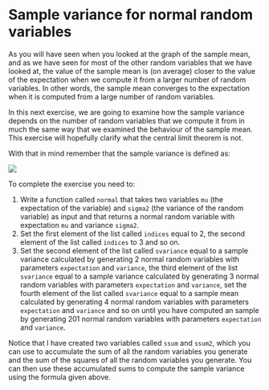 # Sample variance for normal random variables

As you will have seen when you looked at the graph of the sample mean, and as we have seen for most of the other random variables that we have looked at, the value of the sample mean is (on average) closer to the value of the expectation when we compute it from a larger number of random variables.  In other words, the sample mean converges to the expectation when it is computed from a large number of random variables.

In this next exercise, we are going to examine how the sample variance depends on the number of random variables that we compute it from in much the same way that we examined the behaviour of the sample mean.  This exercise will hopefully clarify what the central limit theorem is not.

With that in mind remember that the sample variance is defined as:

![](https://render.githubusercontent.com/render/math?math=\sigma^2=\frac{n}{n-1}\left[\frac{1}{n}\sum_{i=1}^{n}X_i^2-\left(\frac{1}{n}\sum_{i=1}^{n}X_i\right)^2\right])

To complete the exercise you need to:

1. Write a function called `normal` that takes two variables `mu` (the expectation of the variable) and `sigma2` (the variance of the random variable) as input and that returns a normal random variable with expectation `mu` and variance `sigma2`.
2. Set the first element of the list called `indices` equal to 2, the second element of the list called `indices` to 3 and so on.
3. Set the second element of the list called `svariance` equal to a sample variance calculated by generating 2 normal random variables with parameters `expectation` and `variance`, the third element of the list `svariance` equal to a sample variance calculated by generating 3 normal random variables with parameters `expectation` and `variance`, set the fourth element of the list called `svariance` equal to a sample mean calculated by generating 4 normal random variables with parameters `expectation` and `variance` and so on until you have computed an sample by generating 201 normal random variables with parameters `expectation` and `variance`.

Notice that I have created two variables called `ssum` and `ssum2`, which you can use to accumulate the sum of all the random variables you generate and the sum of the squares of all the random variables you generate.  You can then use these accumulated sums to compute the sample variance using the formula given above.

